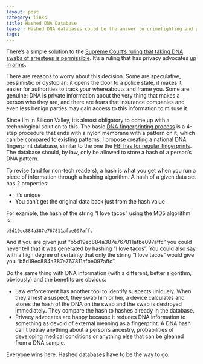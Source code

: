 ```yaml
---
layout: post
category: links
title: Hashed DNA Database
teaser: Hashed DNA databases could be the answer to crimefighting and privacy issues
tags: 
---
```


There’s a simple solution to the <a href="http://www.npr.org/2013/06/03/188397999/supreme-court-rules-arrest-dna-collection-reasonable">Supreme Court’s ruling that taking DNA swabs of arrestees is permissible</a>. It’s a ruling that has privacy advocates <a href="http://www.techdirt.com/articles/20130603/16534123300/horrifying-supreme-court-ruling-lets-police-collect-dna-because-you-might-just-be-horrible-criminal.shtml">up</a> <a href="http://www.techdirt.com/articles/20130603/16534123300/horrifying-supreme-court-ruling-lets-police-collect-dna-because-you-might-just-be-horrible-criminal.shtml">in</a> <a href="http://www.aclu.org/criminal-law-reform/aclu-comment-maryland-v-king-decision">arms</a>.

There are reasons to worry about this decision. Some are speculative, pessimistic or dystopian: it opens the door to a police state, it makes it easier for authorities to track your whereabouts and frame you. Some are genuine: DNA is private information about the very thing that makes a person who they are, and there are fears that insurance companies and even less benign parties may gain access to this information to misuse it.

Since I’m in Silicon Valley, it’s almost obligatory to come up with a technological solution to this. The basic <a href="http://www.cigna.com/individualandfamilies/health-and-well-being/hw/dna-fingerprinting-in-a-criminal-investigation-zm2567.html#zm2567-sec">DNA fingerprinting process</a> is a 4-step procedure that ends with a nylon membrane with a pattern on it, which can be compared to existing patterns. I propose creating a national DNA fingerprint database, similar to the one the <a href="http://www.fbi.gov/about-us/cjis/fingerprints_biometrics/iafis/iafis">FBI has for regular fingerprints</a>. The database should, by law, only be allowed to store a hash of a person’s DNA pattern.

To revise (and for non-tech readers), a hash is what you get when you run a piece of information through a hashing algorithm. A hash of a given data set has 2 properties:

* It’s unique
* You can’t get the original data back just from the hash value

For example, the hash of the string “I love tacos” using the MD5 algorithm is:

`b5d19ec884a387e767811afbe097affc`

And if you are given just “b5d19ec884a387e767811afbe097affc” you could never tell that it was generated by hashing “I love tacos”. You could also say with a high degree of certainty that only the string “I love tacos” would give you “b5d19ec884a387e767811afbe097affc”.

Do the same thing with DNA information (with a different, better algorithm, obviously) and the benefits are obvious:

* Law enforcement has another tool to identify suspects uniquely. When they arrest a suspect, they swab him or her, a device calculates and stores the hash of the DNA on the swab and the swab is destroyed immediately. They compare the hash to hashes already in the database.
* Privacy advocates are happy because it reduces DNA information to something as devoid of external meaning as a fingerprint. A DNA hash can’t betray anything about a person’s ancestry, probabilities of developing medical conditions or anything else that can be gleaned from a DNA sample.

Everyone wins here. Hashed databases have to be the way to go.
